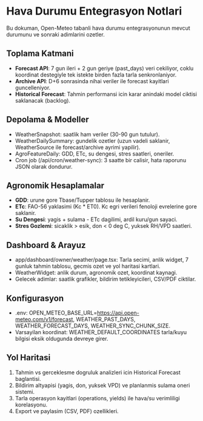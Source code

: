# Hava Durumu Entegrasyon Notlari

Bu dokuman, Open-Meteo tabanli hava durumu entegrasyonunun mevcut durumunu ve sonraki adimlarini ozetler.

## Toplama Katmani
- **Forecast API**: 7 gun ileri + 2 gun geriye (past_days) veri cekiliyor, coklu koordinat destegiyle tek istekte birden fazla tarla senkronlaniyor.
- **Archive API**: D+6 sonrasinda nihai veriler ile forecast kayitlari guncelleniyor.
- **Historical Forecast**: Tahmin performansi icin karar anindaki model ciktisi saklanacak (backlog).

## Depolama & Modeller
- WeatherSnapshot: saatlik ham veriler (30-90 gun tutulur).
- WeatherDailySummary: gundelik ozetler (uzun vadeli saklanir, WeatherSource ile forecast/archive ayrimi yapilir).
- AgroFeatureDaily: GDD, ETc, su dengesi, stres saatleri, oneriler.
- Cron job (/api/cron/weather-sync): 3 saatte bir calisir, hata raporunu JSON olarak dondurur.

## Agronomik Hesaplamalar
- **GDD**: urune gore Tbase/Tupper tablosu ile hesaplanir.
- **ETc**: FAO-56 yaklasimi (Kc * ET0). Kc egri verileri fenoloji evrelerine gore saklanir.
- **Su Dengesi**: yagis + sulama - ETc dagilimi, ardil kuru/gun sayaci.
- **Stres Gozlemi**: sicaklik > esik, don < 0 deg C, yuksek RH/VPD saatleri.

## Dashboard & Arayuz
- app/dashboard/owner/weather/page.tsx: Tarla secimi, anlik widget, 7 gunluk tahmin tablosu, gecmis ozet ve yol haritasi kartlari.
- WeatherWidget: anlik durum, agronomik ozet, koordinat kaynagi.
- Gelecek adimlar: saatlik grafikler, bildirim tetikleyicileri, CSV/PDF ciktilar.

## Konfigurasyon
- .env: OPEN_METEO_BASE_URL=https://api.open-meteo.com/v1/forecast, WEATHER_PAST_DAYS, WEATHER_FORECAST_DAYS, WEATHER_SYNC_CHUNK_SIZE.
- Varsayilan koordinat: WEATHER_DEFAULT_COORDINATES tarla/kuyu bilgisi eksik oldugunda devreye girer.

## Yol Haritasi
1. Tahmin vs gerceklesme dogruluk analizleri icin Historical Forecast baglantisi.
2. Bildirim altyapisi (yagis, don, yuksek VPD) ve planlanmis sulama oneri sistemi.
3. Tarla operasyon kayitlari (operations, yields) ile hava/su verimliligi korelasyonu.
4. Export ve paylasim (CSV, PDF) ozellikleri.

